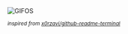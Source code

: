 <div align="justify">
<picture>
    <source media="(prefers-color-scheme: dark)" srcset="https://i.ibb.co/qYScZn40/output-gif.gif">
    <source media="(prefers-color-scheme: light)" srcset="https://i.ibb.co/qYScZn40/output-gif.gif">
    <img alt="GIFOS" src="https://i.ibb.co/qYScZn40/output-gif.gif">
</picture>

<sub><i>inspired from [x0rzavi/github-readme-terminal](https://github.com/x0rzavi/github-readme-terminal)</i></sub>

</div>

<!-- Image deletion URL: https://ibb.co/pj7MmPsW/57847b2710d2703d4b0f2f1e185f1971 -->